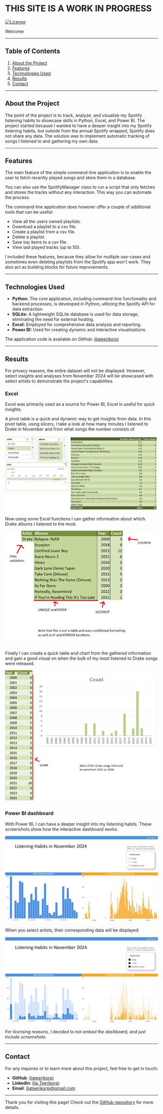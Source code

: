 # THIS SITE IS A WORK IN PROGRESS

[![License](https://img.shields.io/badge/license-CC%20BY--NC%204.0-blue)](https://creativecommons.org/licenses/by-nc/4.0/)

Welcome

---

## Table of Contents
1. [About the Project](#about-the-Project)
2. [Features](#features)
3. [Technologies Used](#technologies-used)
4. [Results](#results)
5. [Contact](#contact)

---

## About the Project

The point of the project is to track, analyze, and visualize my Spotify listening habits to showcase skills in Python, Excel, and Power BI.
The project started because I wanted to have a deeper insight into my Spotify listening habits, but outside from the annual Spotify wrapped, Spotify does not share any data.
The solution was to implement automatic tracking of songs I listened to and gathering my own data.

---

## Features

The main feature of the simple command-line application is to enable the user to fetch recently played songs and store them in a database.

You can also use the SpotifyManager class to run a script that only fetches and stores the tracks without any interaction. This way you can automate the process.

The command-line application does however offer a couple of additional tools that can be useful:
- View all the users owned playlists.
- Download a playlist to a csv file.
- Create a playlist from a csv file.
- Delete a playlist.
- Save top items to a csv file.
- View last played tracks (up to 50).

I included these features, because they allow for multiple use-cases and sometimes even deleting playlists from the Spotify app won't work. They also act as building blocks for future improvements.

---

## Technologies Used

- **Python:** The core application, including command-line functionality and backend processes, is developed in Python, utilizing the Spotify API for data extraction.
- **SQLite:** A lightweight SQLite database is used for data storage, eliminating the need for external hosting.
- **Excel:** Employed for comprehensive data analysis and reporting.
- **Power BI:** Used for creating dynamic and interactive visualizations.

The application code is available on GitHub: [iljateerikorpi](https://github.com/iljateerikorpi)

---

## Results

For privacy reasons, the entire dataset will not be displayed. However, select insights and analyses from November 2024 will be showcased with select artists to demonstrate the project's capabilities.

### Excel

Excel was primarily used as a source for Power BI, Excel is useful for quick insights.

A pivot table is a quick and dynamic way to get insights from data. In this pivot table, using slicers, I take a look at how many minutes I listened to Drake in November and from what songs the number consists of.

![Excel pivot table](assets/Excel_pivot_table.png)

Now using some Excel functions I can gather information about which Drake albums I listened to the most.

![Albums](assets/Excel_albums.png)

Finally I can create a quick table and chart from the gathered information and gain a good visual on when the bulk of my most listened to Drake songs were released.

![Table and chart](assets/Excel_table_and_chart.png)

### Power BI dashboard

With Power BI, I can have a deeper insight into my listening habits. These screenshots show how the interactive dashboard works.

![Power BI dashboard](assets/Power_BI_1.png)

When you select artists, their corresponding data will be displayed.

![Dashboard with selections](assets/Power_BI_2.png)

*For licensing reasons, I decided to not embed the dashboard, and just include screenshots.*

---

## Contact

For any inquiries or to learn more about this project, feel free to get in touch:

- **GitHub**: [iljateerikorpi](https://github.com/iljateerikorpi)
- **LinkedIn**: [Ilja Teerikorpi](https://www.linkedin.com/in/ilja-teerikorpi-a67377318/)
- **Email**: iljateerikorpi@gmail.com

---

Thank you for visiting this page! Check out the [GitHub repository](https://github.com/iljateerikorpi/Spotify-Public) for more details.
